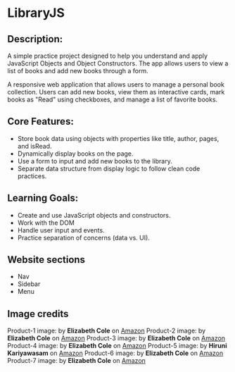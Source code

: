 # LibraryJS

## Description:

A simple practice project designed to help you understand and apply JavaScript Objects and Object Constructors. The app allows users to view a list of books and add new books through a form.

A responsive web application that allows users to manage a personal book collection. Users can add new books, view them as interactive cards, mark books as "Read" using checkboxes, and manage a list of favorite books.



## Core Features:
- Store book data using objects with properties like title, author, pages, and isRead.
- Dynamically display books on the page.
- Use a form to input and add new books to the library.
- Separate data structure from display logic to follow clean code practices.

## Learning Goals:

- Create and use JavaScript objects and constructors.
- Work with the DOM
- Handle user input and events.
- Practice separation of concerns (data vs. UI).


## Website sections

- Nav
- Sidebar
- Menu


## Image credits


Product-1 image: by **Elizabeth Cole** on [Amazon][1]
Product-2 image: by **Elizabeth Cole** on [Amazon][2]
Product-3 image: by **Elizabeth Cole** on [Amazon][3]
Product-4 image: by **Elizabeth Cole** on [Amazon][4]
Product-5 image: by **Hiruni Kariyawasam** on [Amazon][5]
Product-6 image: by **Elizabeth Cole** on [Amazon][6]
Product-7 image: by **Elizabeth Cole** on [Amazon][7]


[1]: https://www.amazon.ca/Kindness-Makes-Me-Stronger-Childrens/dp/B097DP2WW6/ref=asc_df_B097DP2WW6?mcid=a41a6fd89dad3cdfb9dfd02d78ff5158&tag=googleshopc0c-20&linkCode=df0&hvadid=706749821506&hvpos=&hvnetw=g&hvrand=16261050736819333497&hvpone=&hvptwo=&hvqmt=&hvdev=c&hvdvcmdl=&hvlocint=&hvlocphy=9000790&hvtargid=pla-1362845048826&psc=1&hvocijid=16261050736819333497-B097DP2WW6-&hvexpln=0&gad_source=1

[2]: https://www.amazon.ca/Stronger-Than-Anger-Management-Self-Regulation/dp/B08GB36SBW/ref=pd_bxgy_thbs_d_sccl_1/140-8585320-1282758?pd_rd_w=6jQKm&content-id=amzn1.sym.7d247ad0-6617-4ec8-8e24-f03a7b8940a1&pf_rd_p=7d247ad0-6617-4ec8-8e24-f03a7b8940a1&pf_rd_r=HBQ4YRWXTQBRT8A9F32J&pd_rd_wg=lpVrF&pd_rd_r=5d3e4b4e-af73-460a-b220-0d1cb3c35fcd&pd_rd_i=B08GB36SBW&psc=1

[3]: https://www.amazon.ca/dp/B09FSCJWW9/ref=sspa_dk_detail_0?psc=1&pd_rd_i=B09FSCJWW9&pd_rd_w=h9Fki&content-id=amzn1.sym.516c2169-755e-413a-a38a-68230f4ab66f&pf_rd_p=516c2169-755e-413a-a38a-68230f4ab66f&pf_rd_r=MWCKTB482PCBV20K3K72&pd_rd_wg=kq4nP&pd_rd_r=019af824-3bda-433b-85de-a1f00b474202&sp_csd=d2lkZ2V0TmFtZT1zcF9kZXRhaWw

[4]: https://www.amazon.ca/dp/1957457112/ref=sspa_dk_detail_4?psc=1&pd_rd_i=1957457112&pd_rd_w=aiMHR&content-id=amzn1.sym.516c2169-755e-413a-a38a-68230f4ab66f&pf_rd_p=516c2169-755e-413a-a38a-68230f4ab66f&pf_rd_r=EP1X9T70BJ49BWCAVZAM&pd_rd_wg=IysXn&pd_rd_r=08cc6040-92dc-4cf5-871c-2d48e4decdcf&sp_csd=d2lkZ2V0TmFtZT1zcF9kZXRhaWw

[5]: https://www.amazon.ca/dp/B0BMSKYS3W/ref=sspa_dk_detail_2?psc=1&pd_rd_i=B0BMSKYS3W&pd_rd_w=1g7II&content-id=amzn1.sym.516c2169-755e-413a-a38a-68230f4ab66f&pf_rd_p=516c2169-755e-413a-a38a-68230f4ab66f&pf_rd_r=BBZD9P5RCZME1BHX9K8F&pd_rd_wg=8PS8y&pd_rd_r=bdb17bdc-d556-473f-a970-9aab37f57974&sp_csd=d2lkZ2V0TmFtZT1zcF9kZXRhaWw

[6]:https://www.amazon.ca/Emotions-Kindness-Diversity-Mindfulness-Perseverance/dp/1957457899/?_encoding=UTF8&pd_rd_w=vJMSZ&content-id=amzn1.sym.dbec2bc2-8bcf-4dc6-b4cd-0a11cd6e5d70&pf_rd_p=dbec2bc2-8bcf-4dc6-b4cd-0a11cd6e5d70&pf_rd_r=140-8585320-1282758&pd_rd_wg=TYmmW&pd_rd_r=990fb7a6-2d40-4cc3-b125-d2c4ccea707f&ref_=aufs_ap_sc_dsk

[7]: https://www.amazon.ca/pers%C3%A9v%C3%A9rance-rend-plus-fort-frustration-ebook/dp/B0CFVM9BFX?ref_=ast_author_dp&dib=eyJ2IjoiMSJ9.eQZhfHzB2Fp6fjoImk0PUnnK0DNkRtZn5H3_DfZl_nMtXYzpZOOwzoqRP_b4-yq1IegYKOMtN1bsWv0A1qIZuALRMSQw7jxhdKnyG0d_SsfnZPwDgqPuVIA-ZC695Nez8KfK1sCBy-iUx3m8wd89jnSsUWUtGQKnVcRvMVMDUNtLXNSAI6B54kOkNqT6OLajY28fVnh8ISs92s4deUeJvraNuVaVPMiqBvLeQgDaW04.24vSsy5Hl5svtnivBlrdlWAjuafUeW8wo82OSL0QLUg&dib_tag=AUTHOR